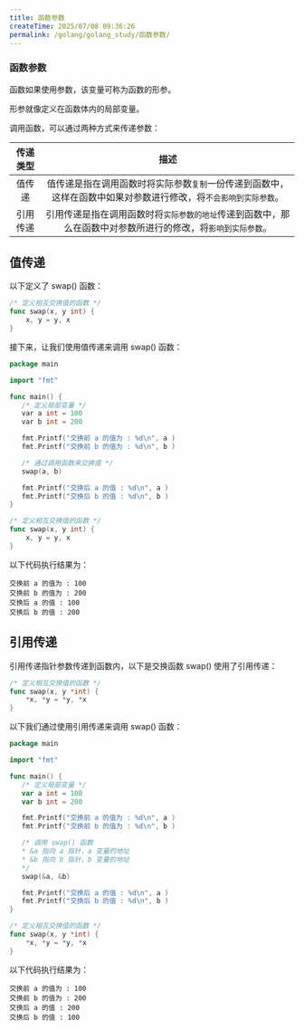 ```yaml
---
title: 函数参数
createTime: 2025/07/08 09:36:26
permalink: /golang/golang_study/函数参数/
---
```

### 函数参数

函数如果使用参数，该变量可称为函数的形参。

形参就像定义在函数体内的局部变量。

调用函数，可以通过两种方式来传递参数：

|传递类型	|描述|
|:---:|:---:|
|值传递|值传递是指在调用函数时将实际参数`复制`一份传递到函数中，这样在函数中如果对参数进行修改，将`不会影响到实际参数`。|
|引用传递|引用传递是指在调用函数时将`实际参数的地址`传递到函数中，那么在函数中对参数所进行的修改，将`影响到实际参数`。|


## 值传递

以下定义了 swap() 函数：
```go
/* 定义相互交换值的函数 */
func swap(x, y int) {
	x, y = y, x
}

```
接下来，让我们使用值传递来调用 swap() 函数：

```go
package main

import "fmt"

func main() {
   /* 定义局部变量 */
   var a int = 100
   var b int = 200

   fmt.Printf("交换前 a 的值为 : %d\n", a )
   fmt.Printf("交换前 b 的值为 : %d\n", b )

   /* 通过调用函数来交换值 */
   swap(a, b)

   fmt.Printf("交换后 a 的值 : %d\n", a )
   fmt.Printf("交换后 b 的值 : %d\n", b )
}

/* 定义相互交换值的函数 */
func swap(x, y int) {
	x, y = y, x
}
```
以下代码执行结果为：
```
交换前 a 的值为 : 100
交换前 b 的值为 : 200
交换后 a 的值 : 100
交换后 b 的值 : 200

```

## 引用传递

引用传递指针参数传递到函数内，以下是交换函数 swap() 使用了引用传递：

```go
/* 定义相互交换值的函数 */
func swap(x, y *int) {
	*x, *y = *y, *x
}
```

以下我们通过使用引用传递来调用 swap() 函数：

```go
package main

import "fmt"

func main() {
   /* 定义局部变量 */
   var a int = 100
   var b int = 200

   fmt.Printf("交换前 a 的值为 : %d\n", a )
   fmt.Printf("交换前 b 的值为 : %d\n", b )

   /* 调用 swap() 函数
   * &a 指向 a 指针，a 变量的地址
   * &b 指向 b 指针，b 变量的地址
   */
   swap(&a, &b)

   fmt.Printf("交换后 a 的值 : %d\n", a )
   fmt.Printf("交换后 b 的值 : %d\n", b )
}

/* 定义相互交换值的函数 */
func swap(x, y *int) {
	*x, *y = *y, *x
}

```

以下代码执行结果为：
```
交换前 a 的值为 : 100
交换前 b 的值为 : 200
交换后 a 的值 : 200
交换后 b 的值 : 100

```